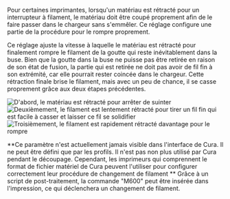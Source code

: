 Pour certaines imprimantes, lorsqu'un matériau est rétracté pour un interrupteur à filament, le matériau doit être coupé proprement afin de le faire passer dans le chargeur sans s'emmêler. Ce réglage configure une partie de la procédure pour le rompre proprement.

Ce réglage ajuste la vitesse à laquelle le matériau est rétracté pour finalement rompre le filament de la goutte qui reste inévitablement dans la buse. Bien que la goutte dans la buse ne puisse pas être retirée en raison de son état de fusion, la partie qui est retirée ne doit pas avoir de fil fin à son extrémité, car elle pourrait rester coincée dans le chargeur. Cette rétraction finale brise le filament, mais avec un peu de chance, il se casse proprement grâce aux deux étapes précédentes.

![D'abord, le matériau est rétracté pour arrêter de suinter](../../../articles/images/filament_switch_anti_ooze.svg)
![Deuxièmement, le filament est lentement rétracté pour tirer un fil fin qui est facile à casser et laisser ce fil se solidifier](../../../articles/images/filament_switch_break_preparation.svg)
![Troisièmement, le filament est rapidement rétracté davantage pour le rompre](../../../articles/images/filament_switch_break.svg)

**Ce paramètre n'est actuellement jamais visible dans l'interface de Cura. Il ne peut être défini que par les profils. Il n'est pas non plus utilisé par Cura pendant le découpage. Cependant, les imprimeurs qui comprennent le format de fichier matériel de Cura peuvent l'utiliser pour configurer correctement leur procédure de changement de filament ** Grâce à un script de post-traitement, la commande "M600" peut être insérée dans l'impression, ce qui déclenchera un changement de filament.
